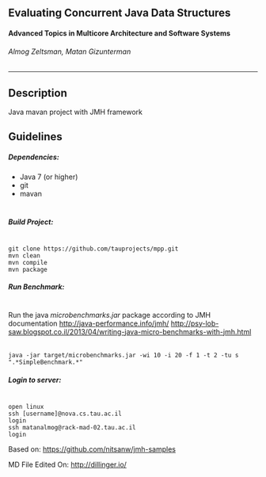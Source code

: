 ##  Evaluating Concurrent Java Data Structures 
#### Advanced Topics in Multicore Architecture and Software Systems

###### Almog Zeltsman, Matan Gizunterman
_____
## Description
Java mavan project with JMH framework
 
## Guidelines
##### Dependencies:
* Java 7 (or higher)
* git 
* mavan
#
##### Build Project:
#
    git clone https://github.com/tauprojects/mpp.git
    mvn clean
    mvn compile
    mvn package


##### Run Benchmark:
# 
Run the java *microbenchmarks.jar* package according to JMH documentation 
http://java-performance.info/jmh/
http://psy-lob-saw.blogspot.co.il/2013/04/writing-java-micro-benchmarks-with-jmh.html
###### 
    java -jar target/microbenchmarks.jar -wi 10 -i 20 -f 1 -t 2 -tu s ".*SimpleBenchmark.*"

##### Login to server:
#
    open linux
    ssh [username]@nova.cs.tau.ac.il
	login
    ssh matanalmog@rack-mad-02.tau.ac.il
    login    
    
    
Based on: https://github.com/nitsanw/jmh-samples

MD File Edited On: http://dillinger.io/

